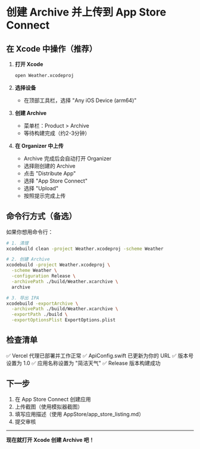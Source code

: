 # 创建 Archive 并上传到 App Store Connect

## 在 Xcode 中操作（推荐）

1. **打开 Xcode**
   ```bash
   open Weather.xcodeproj
   ```

2. **选择设备**
   - 在顶部工具栏，选择 "Any iOS Device (arm64)"

3. **创建 Archive**
   - 菜单栏：Product > Archive
   - 等待构建完成（约2-3分钟）

4. **在 Organizer 中上传**
   - Archive 完成后会自动打开 Organizer
   - 选择刚创建的 Archive
   - 点击 "Distribute App"
   - 选择 "App Store Connect"
   - 选择 "Upload"
   - 按照提示完成上传

## 命令行方式（备选）

如果你想用命令行：

```bash
# 1. 清理
xcodebuild clean -project Weather.xcodeproj -scheme Weather

# 2. 创建 Archive
xcodebuild -project Weather.xcodeproj \
  -scheme Weather \
  -configuration Release \
  -archivePath ./build/Weather.xcarchive \
  archive

# 3. 导出 IPA
xcodebuild -exportArchive \
  -archivePath ./build/Weather.xcarchive \
  -exportPath ./build \
  -exportOptionsPlist ExportOptions.plist
```

## 检查清单

✅ Vercel 代理已部署并工作正常
✅ ApiConfig.swift 已更新为你的 URL
✅ 版本号设置为 1.0
✅ 应用名称设置为 "简洁天气"
✅ Release 版本构建成功

## 下一步

1. 在 App Store Connect 创建应用
2. 上传截图（使用模拟器截图）
3. 填写应用描述（使用 AppStore/app_store_listing.md）
4. 提交审核

---

**现在就打开 Xcode 创建 Archive 吧！**
